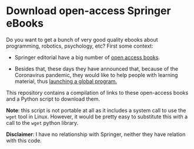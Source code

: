 # Download open-access Springer eBooks
Do you want to get a bunch of very good quality ebooks about programming, robotics, psychology, etc? 
First some context:

* Springer editorial have a big number of [open access books](https://www.springeropen.com/books).

* Besides that, these days they have announced that, because of the Coronavirus pandemic, they would like to help people with learning material, thus [launching a global program.](https://www.springernature.com/gp/librarians/news-events/all-news-articles/industry-news-initiatives/free-access-to-textbooks-for-institutions-affected-by-coronaviru/17855960)

This repository contains a compilation of links to these open-access books and a Python script to download them.

**Note**: this script is not portable at all as it includes a system call to use the ```wget``` tool in Linux. However, it would be pretty easy to substitute this with a call to the ```wget``` python library.

**Disclaimer**: I have no relationship with Springer, neither they have relation with this code.